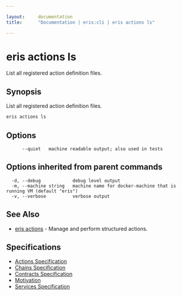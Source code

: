 ```yaml
---

layout:     documentation
title:      "Documentation | eris:cli | eris actions ls"

---
```


# eris actions ls

List all registered action definition files.

## Synopsis

List all registered action definition files.

```bash
eris actions ls
```

## Options

```
      --quiet   machine readable output; also used in tests
```

## Options inherited from parent commands

```
  -d, --debug            debug level output
  -m, --machine string   machine name for docker-machine that is running VM (default "eris")
  -v, --verbose          verbose output
```

## See Also

* [eris actions](https://docs.erisindustries.com/documentation/eris-cli/0.11.4/eris_actions/)	 - Manage and perform structured actions.

## Specifications

* [Actions Specification](https://docs.erisindustries.com/documentation/eris-cli/0.11.4/actions_specification/)
* [Chains Specification](https://docs.erisindustries.com/documentation/eris-cli/0.11.4/chains_specification/)
* [Contracts Specification](https://docs.erisindustries.com/documentation/eris-cli/0.11.4/contracts_specification/)
* [Motivation](https://docs.erisindustries.com/documentation/eris-cli/0.11.4/motivation/)
* [Services Specification](https://docs.erisindustries.com/documentation/eris-cli/0.11.4/services_specification/)

